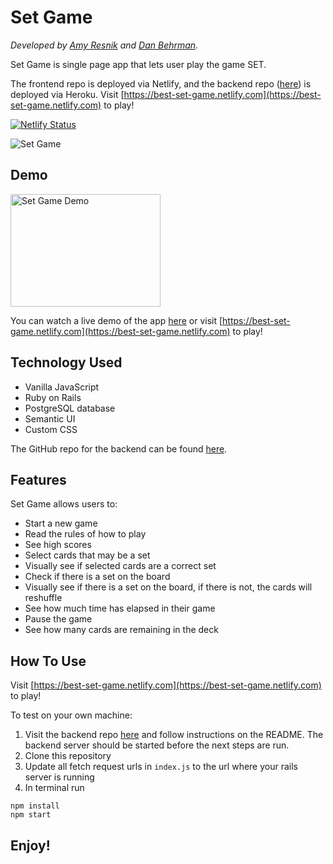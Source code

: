# Set Game

*Developed by [Amy Resnik](https://github.com/aresnik11) and [Dan Behrman](https://github.com/DanBehrman).*

Set Game is single page app that lets user play the game SET.

The frontend repo is deployed via Netlify, and the backend repo ([here](https://github.com/aresnik11/set-game-backend)) is deployed via Heroku. Visit [https://best-set-game.netlify.com](https://best-set-game.netlify.com) to play!

[![Netlify Status](https://api.netlify.com/api/v1/badges/1c669172-c73c-444c-af63-03d51895a8c8/deploy-status)](https://app.netlify.com/sites/best-set-game/deploys)

![Set Game](https://user-images.githubusercontent.com/8761638/69589475-2f4b0200-0fba-11ea-8f41-5a131079261f.png)

## Demo

<a href="http://www.youtube.com/watch?feature=player_embedded&v=W0tN86PVt68
" target="_blank"><img src="http://img.youtube.com/vi/W0tN86PVt68/0.jpg" 
alt="Set Game Demo" width="240" height="180" /></a>

You can watch a live demo of the app [here](https://youtu.be/W0tN86PVt68) or visit [https://best-set-game.netlify.com](https://best-set-game.netlify.com) to play!

## Technology Used

* Vanilla JavaScript
* Ruby on Rails
* PostgreSQL database
* Semantic UI
* Custom CSS

The GitHub repo for the backend can be found [here](https://github.com/aresnik11/set-game-backend).

## Features

Set Game allows users to:

* Start a new game
* Read the rules of how to play
* See high scores
* Select cards that may be a set
* Visually see if selected cards are a correct set
* Check if there is a set on the board
* Visually see if there is a set on the board, if there is not, the cards will reshuffle
* See how much time has elapsed in their game
* Pause the game
* See how many cards are remaining in the deck

## How To Use

Visit [https://best-set-game.netlify.com](https://best-set-game.netlify.com) to play!

To test on your own machine:
1. Visit the backend repo [here](https://github.com/aresnik11/set-game-backend) and follow instructions on the README. The backend server should be started before the next steps are run.
2. Clone this repository
3. Update all fetch request urls in `index.js` to the url where your rails server is running
4. In terminal run
```
npm install
npm start
```

## Enjoy!
